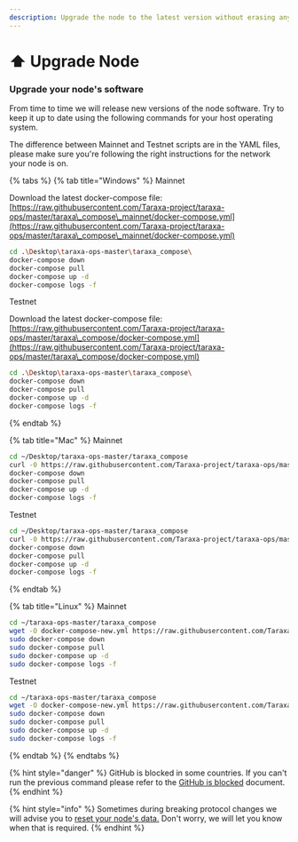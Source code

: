 ```yaml
---
description: Upgrade the node to the latest version without erasing any local data.
---
```


# ⬆ Upgrade Node

### Upgrade your node's software

From time to time we will release new versions of the node software. Try to keep it up to date using the following commands for your host operating system.&#x20;

The difference between Mainnet and Testnet scripts are in the YAML files, please make sure you're following the right instructions for the network your node is on.&#x20;

{% tabs %}
{% tab title="Windows" %}
Mainnet&#x20;

Download the latest docker-compose file: [https://raw.githubusercontent.com/Taraxa-project/taraxa-ops/master/taraxa\_compose\_mainnet/docker-compose.yml](https://raw.githubusercontent.com/Taraxa-project/taraxa-ops/master/taraxa\_compose\_mainnet/docker-compose.yml)

```bash
cd .\Desktop\taraxa-ops-master\taraxa_compose\
docker-compose down
docker-compose pull
docker-compose up -d
docker-compose logs -f
```



Testnet

Download the latest docker-compose file: [https://raw.githubusercontent.com/Taraxa-project/taraxa-ops/master/taraxa\_compose/docker-compose.yml](https://raw.githubusercontent.com/Taraxa-project/taraxa-ops/master/taraxa\_compose/docker-compose.yml)

```bash
cd .\Desktop\taraxa-ops-master\taraxa_compose\
docker-compose down
docker-compose pull
docker-compose up -d
docker-compose logs -f
```
{% endtab %}

{% tab title="Mac" %}
Mainnet

```bash
cd ~/Desktop/taraxa-ops-master/taraxa_compose
curl -0 https://raw.githubusercontent.com/Taraxa-project/taraxa-ops/master/taraxa_compose_mainnet/docker-compose.yml > docker-compose-new.yml && mv docker-compose-new.yml docker-compose.yml
docker-compose down
docker-compose pull
docker-compose up -d
docker-compose logs -f
```



Testnet

```bash
cd ~/Desktop/taraxa-ops-master/taraxa_compose
curl -0 https://raw.githubusercontent.com/Taraxa-project/taraxa-ops/master/taraxa_compose/docker-compose.yml > docker-compose-new.yml && mv docker-compose-new.yml docker-compose.yml
docker-compose down
docker-compose pull
docker-compose up -d
docker-compose logs -f
```
{% endtab %}

{% tab title="Linux" %}
Mainnet

```bash
cd ~/taraxa-ops-master/taraxa_compose
wget -O docker-compose-new.yml https://raw.githubusercontent.com/Taraxa-project/taraxa-ops/master/taraxa_compose_mainnet/docker-compose.yml && mv docker-compose-new.yml docker-compose.yml
sudo docker-compose down
sudo docker-compose pull
sudo docker-compose up -d
sudo docker-compose logs -f
```



Testnet

```bash
cd ~/taraxa-ops-master/taraxa_compose
wget -O docker-compose-new.yml https://raw.githubusercontent.com/Taraxa-project/taraxa-ops/master/taraxa_compose/docker-compose.yml && mv docker-compose-new.yml docker-compose.yml
sudo docker-compose down
sudo docker-compose pull
sudo docker-compose up -d
sudo docker-compose logs -f
```
{% endtab %}
{% endtabs %}







{% hint style="danger" %}
GitHub is blocked in some countries. If you can't run the previous command please refer to the [GitHub is blocked](https://github.com/Taraxa-project/taraxa-documentation/tree/f4ee57d43b23f5ad4a2212fa5ec90254d9181f92/node-setup/testnet\_node\_setup/node-setup/github\_blocked.md) document.
{% endhint %}

{% hint style="info" %}
Sometimes during breaking protocol changes we will advise you to [reset your node's data.](data-reset.md) Don't worry, we will let you know when that is required.
{% endhint %}
